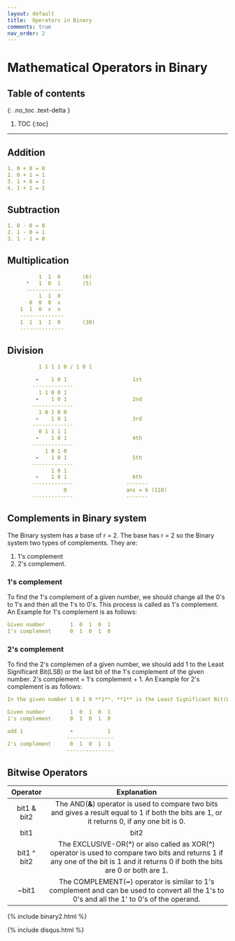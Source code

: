 ```yaml
---
layout: default
title:  Operators in Binary
comments: true
nav_order: 2
---
```


# Mathematical Operators in Binary


## Table of contents
{: .no_toc .text-delta }

1. TOC
{:toc}

---

## Addition

```yaml 
1. 0 + 0 = 0
2. 0 + 1 = 1
3. 1 + 0 = 1
4. 1 + 1 = 1
```

## Subtraction

```yaml
1. 0 - 0 = 0
2. 1 - 0 = 1
3. 1 - 1 = 0
```

## Multiplication

```yaml
          1  1  0       (6)
      *   1  0  1       (5)
      ------------
          1  1  0 
       0  0  0  x
    1  1  0  x  x
    --------------
    1  1  1  1  0       (30)
    --------------   
```

## Division

```yaml
          1 1 1 1 0 / 1 0 1
          
         -    1 0 1                     1st 
        -------------
          1 1 0 0 1
         -    1 0 1                     2nd
        -------------
          1 0 1 0 0
         -    1 0 1                     3rd
        -------------
          0 1 1 1 1
         -    1 0 1                     4th
        -------------
            1 0 1 0
         -    1 0 1                     5th
        -------------
              1 0 1
         -    1 0 1                     6th 
        -------------                 -------
                  0                   ans = 6 (110)
        -------------                 -------
```

## Complements in Binary system

The Binary system has a base of r = 2.
The base has r = 2 so the Binary system two types of complements. They are:
1. 1's complement 
2. 2's complement.


### 1's complement

To find the 1's complement of a given number, we should change all the 0's to 1's and then all the 1's to 0's. This process is called as 1's complement. 
An Example for 1's complement is as follows:

```yaml
Given number        1  0  1  0  1
1's complement      0  1  0  1  0 
```
### 2's complement

To find the 2's complemen of a given number, we should add 1 to the Least Significant Bit(LSB) or the last bit of the 1's complement of the given number. 
2's complement = 1's complement + 1.
An Example for 2's complement is as follows:


```yaml
In the given number 1 0 1 0 **1**. **1** is the Least Significant Bit(LSB).

Given number        1  0  1  0  1
1's complement      0  1  0  1  0 

add 1               +           1
                   ---------------
2's complement      0  1  0  1  1             
                   --------------- 

```


## Bitwise Operators

|Operator   |    Explanation   |
|:---------:|:----------------:|
|bit1 & bit2 | The AND(**&**) operator is used to compare two bits and gives a result equal to 1 if both the bits are 1, or it returns 0, if any one bit is 0.|
|bit1 | bit2 | The OR(**|**) operator is used to compare two bits and gives a result equal to 1 if any one of the bit is 1 or both the bits are 1, or if both are 0 it returns 0.|
|bit1 ^ bit2 | The EXCLUSIVE-OR(**^**) or also called as XOR(**^**) operator is used to compare two bits and returns 1 if any one of the bit is 1 and it returns 0 if both the bits are 0 or both are 1.|
|~bit1 | The COMPLEMENT(**~**) operator is similar to 1's complement and can be used to convert all the 1's to 0's and all the 1' to 0's of the operand.|


{% include binary2.html %}


{% include disqus.html %}
